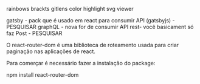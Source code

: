   <!-- extensões úteis -->
  rainbows brackts
  gitlens
  color highlight
  svg viewer


  <!-- packs -->

  gatsby - pack que é  usado em react para consumir API (gatsbyjs) - PESQUISAR
  graphQL -  nova for de consumir API rest- você basicament só faz Post - PESQUISAR



 O react-router-dom é uma biblioteca de roteamento usada para criar paginação nas aplicações de react.

Para comerçar é necessário fazer a instalação do package:

npm install react-router-dom
